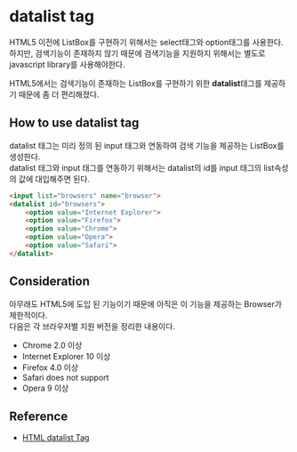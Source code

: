 # datalist tag

HTML5 이전에 ListBox를 구현하기 위해서는 select태그와 option태그를 사용한다.  
하지만, 검색기능이 존재하지 않기 때문에 검색기능을 지원하지 위해서는 별도로 javascript library를 사용해야한다. 

HTML5에서는 검색기능이 존재하는 ListBox를 구현하기 위한 **datalist**태그를 제공하기 때문에 좀 더 편리해졌다. 

## How to use datalist tag

datalist 태그는 미리 정의 된 input 태그와 연동하여 검색 기능을 제공하는 ListBox를 생성한다.  
datalist 태그와 input 태그를 연동하기 위해서는 datalist의 id를 input 태그의 list속성의 값에 대입해주면 된다. 

```html
<input list="browsers" name="browser">
<datalist id="browsers">
    <option value="Internet Explorer">
    <option value="Firefox">
    <option value="Chrome">
    <option value="Opera">
    <option value="Safari">
</datalist>
```
 
## Consideration

아무래도 HTML5에 도입 된 기능이기 때문에 아직은 이 기능을 제공하는 Browser가 제한적이다.  
다음은 각 브라우저별 지원 버전을 정리한 내용이다. 

* Chrome 2.0 이상
* Internet Explorer 10 이상
* Firefox 4.0 이상
* Safari does not support
* Opera 9 이상

## Reference

* [HTML datalist Tag](https://www.w3schools.com/tags/tag_datalist.asp)